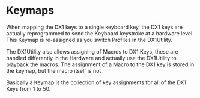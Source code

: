 # Keymaps #

When mapping the DX1 keys to a single keyboard key, the DX1 keys are actually reprogrammed to send the Keyboard keystroke at a hardware level.  This Keymap is re-assigned as you switch Profiles in the DX1Utility.

The DX1Utility also allows assigning of Macros to DX1 Keys, these are handled differently in the Hardware and actually use the DX1Utility to playback the macros.  The assignment of a Macro to the DX1 key is stored in the keymap, but the macro itself is not.

Basically a Keymap is the collection of key assignments for all of the DX1 Keys from 1 to 50.